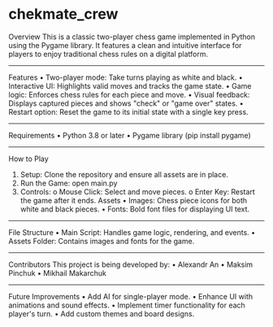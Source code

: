 # chekmate_crew
Overview
This is a classic two-player chess game implemented in Python using the Pygame library. It features a clean and intuitive interface for players to enjoy traditional chess rules on a digital platform.
________________________________________
Features
•	Two-player mode: Take turns playing as white and black.
•	Interactive UI: Highlights valid moves and tracks the game state.
•	Game logic: Enforces chess rules for each piece and move.
•	Visual feedback: Displays captured pieces and shows "check" or "game over" states.
•	Restart option: Reset the game to its initial state with a single key press.
________________________________________
Requirements
•	Python 3.8 or later
•	Pygame library (pip install pygame)
________________________________________
How to Play
1.	Setup: Clone the repository and ensure all assets are in place.
2.	Run the Game: open main.py
3.	Controls:
o	Mouse Click: Select and move pieces.
o	Enter Key: Restart the game after it ends.
Assets
•	Images: Chess piece icons for both white and black pieces.
•	Fonts: Bold font files for displaying UI text.
________________________________________
File Structure
•	Main Script: Handles game logic, rendering, and events.
•	Assets Folder: Contains images and fonts for the game.
________________________________________
Contributors
This project is being developed by:
•	Alexandr An
•	Maksim Pinchuk
•	Mikhail Makarchuk
________________________________________
Future Improvements
•	Add AI for single-player mode.
•	Enhance UI with animations and sound effects.
•	Implement timer functionality for each player's turn.
•	Add custom themes and board designs.
